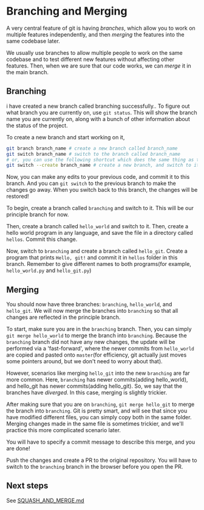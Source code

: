 # Branching and Merging

A very central feature of git is having *branches*, which allow you to work on multiple features independently, and then *merging* the features into the same codebase later. 

We usually use branches to allow multiple people to work on the same codebase and to test different new features without affecting other features. Then, when we are sure that our code works, we can *merge* it in the main branch.

## Branching
i have created a new branch called branching successfully..
To figure out what branch you are currently on, use `git status`. This will show the branch name you are currently on, along with a bunch of other information about the status of the project.

To create a new branch and start working on it,

```bash
git branch branch_name # create a new branch called branch_name
git switch branch_name # switch to the branch called branch_name
# or, you can use the following shortcut which does the same thing as the lines above
git switch --create branch_name # create a new branch, and switch to it
```

Now, you can make any edits to your previous code, and commit it to this branch. And you can `git switch` to the previous branch to make the changes go away. When you switch back to this branch, the changes will be restored!

To begin, create a branch called `branching` and switch to it. This will be our principle branch for now.

Then, create a branch called `hello_world` and switch to it. Then, create a hello world program in any language, and save the file in a directory called `hellos`. Commit this change.

Now, switch to `branching` and create a branch called `hello_git`. Create a program that prints `Hello, git!` and commit it in `hellos` folder in this branch. Remember to give different names to both programs(for example, `hello_world.py` and `hello_git.py`)

## Merging

You should now have three branches: `branching`, `hello_world`, and `hello_git`. We will now merge the branches into `branching` so that all changes are reflected in the principle branch.

To start, make sure you are in the `branching` branch. Then, you can simply `git merge hello_world` to merge the branch into `branching`. Because the `branching` branch did not have any new changes, the update will be performed via a 'fast-forward', where the newer commits from `hello_world` are copied and pasted onto `master`(for efficiency, git actually just moves some pointers around, but we don't need to worry about that).

However, scenarios like merging `hello_git` into the new `branching` are far more common. Here, `branching` has newer commits(adding hello_world), and hello_git has newer commits(adding hello_git). So, we say that the branches have *diverged*. In this case, merging is slightly trickier.

After making sure that you are on `branching`, `git merge hello_git` to merge the branch into `branching`. Git is pretty smart, and will see that since you have modified different files, you can simply copy both in the same folder. Merging changes made in the same file is sometimes trickier, and we'll practice this more complicated scenario later.

You will have to specify a commit message to describe this merge, and you are done!

Push the changes and create a PR to the original repository. You will have to switch to the `branching` branch in the browser before you open the PR.

## Next steps

See [SQUASH_AND_MERGE.md](SQUASH_AND_MERGE.md)
